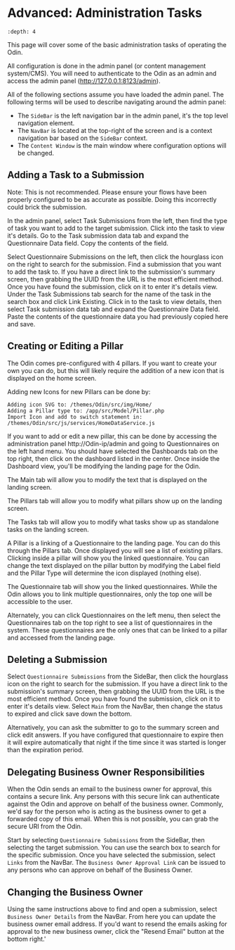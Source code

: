 # Advanced: Administration Tasks
```{contents} Contents
:depth: 4
```

This page will cover some of the basic administration tasks of operating the Odin. 

All configuration is done in the admin panel (or content management system/CMS). You will need to authenticate to the Odin as an admin and access the admin panel (http://127.0.0.1:8123/admin).

All of the following sections assume you have loaded the admin panel. The following terms will be used to describe navigating around the admin panel:
* The `SideBar` is the left navigation bar in the admin panel, it's the top level navigation element.
* The `NavBar` is located at the top-right of the screen and is a context navigation bar based on the `SideBar` context.
* The `Content Window` is the main window where configuration options will be changed.

## Adding a Task to a Submission
Note: This is not recommended. Please ensure your flows have been properly configured to be as accurate as possible. Doing this incorrectly could brick the submission.

In the admin panel, select Task Submissions from the left, then find the type of task you want to add to the target submission. Click into the task to view it's details. Go to the Task submission data tab and expand the Questionnaire Data field. Copy the contents of the field.

Select Questionnaire Submissions on the left, then click the hourglass icon on the right to search for the submission. Find a submission that you want to add the task to. If you have a direct link to the submission's summary screen, then grabbing the UUID from the URL is the most efficient method. Once you have found the submission, click on it to enter it's details view. Under the Task Submissions tab search for the name of the task in the search box and click Link Existing. Click in to the task to view details, then select Task submission data tab and expand the Questionnaire Data field. Paste the contents of the questionnaire data you had previously copied here and save.

## Creating or Editing a Pillar

The Odin comes pre-configured with 4 pillars. If you want to create your own you can do, but this will likely require the addition of a new icon that is displayed on the home screen.

Adding new Icons for new Pillars can be done by:

    Adding icon SVG to: /themes/Odin/src/img/Home/
    Adding a Pillar type to: /app/src/Model/Pillar.php
    Import Icon and add to switch statement in: /themes/Odin/src/js/services/HomeDataService.js

If you want to add or edit a new pillar, this can be done by accessing the administration panel http://Odin-ip/admin and going to Questionnaires on the left hand menu. You should have selected the Dashboards tab on the top right, then click on the dashboard listed in the center. Once inside the Dashboard view, you'll be modifying the landing page for the Odin.

The Main tab will allow you to modify the text that is displayed on the landing screen.

The Pillars tab will allow you to modify what pillars show up on the landing screen.

The Tasks tab will allow you to modify what tasks show up as standalone tasks on the landing screen.

A Pillar is a linking of a Questionnaire to the landing page. You can do this through the Pillars tab. Once displayed you will see a list of existing pillars. Clicking inside a pillar will show you the linked questionnaire. You can change the text displayed on the pillar button by modifying the Label field and the Pillar Type will determine the icon displayed (nothing else).

The Questionnaire tab will show you the linked questionnaires. While the Odin allows you to link multiple questionnaires, only the top one will be accessible to the user.

Alternately, you can click Questionnaires on the left menu, then select the Questionnaires tab on the top right to see a list of questionnaires in the system. These questionnaires are the only ones that can be linked to a pillar and accessed from the landing page.

## Deleting a Submission
Select `Questionnaire Submissions` from the SideBar, then click the hourglass icon on the right to search for the submission. If you have a direct link to the submission's summary screen, then grabbing the UUID from the URL is the most efficient method. Once you have found the submission, click on it to enter it's details view. Select `Main` from the NavBar, then change the status to expired and click save down the bottom.

Alternatively, you can ask the submitter to go to the summary screen and click edit answers. If you have configured that questionnaire to expire then it will expire automatically that night if the time since it was started is longer than the expiration period.

## Delegating Business Owner Responsibilities
When the Odin sends an email to the business owner for approval, this contains a secure link. Any persons with this secure link can authenticate against the Odin and approve on behalf of the business owner. Commonly, we'd say for the person who is acting as the business owner to get a forwarded copy of this email. When this is not possible, you can grab the secure URI from the Odin.

Start by selecting `Questionnaire Submissions` from the SideBar, then selecting the target submission. You can use the search box to search for the specific submission. Once you have selected the submission, select `Links` from the NavBar. The `Business Owner Approval Link` can be issued to any persons who can approve on behalf of the Business Owner. 

## Changing the Business Owner
Using the same instructions above to find and open a submission, select `Business Owner Details` from the NavBar. From here you can update the business owner email address. If you'd want to resend the emails asking for approval to the new business owner, click the "Resend Email" button at the bottom right.'

